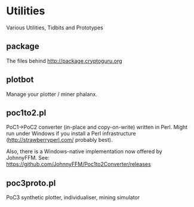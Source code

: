 # Utilities

Various Utilities, Tidbits and Prototypes

## package

The files behind http://package.cryptoguru.org

## plotbot

Manage your plotter / miner phalanx.

## poc1to2.pl

PoC1->PoC2 converter (in-place and copy-on-write) written in
Perl. Might run under Windows if you install a Perl infrastructure
(http://strawberryperl.com/ probably best).

Also, there is a Windows-native implementation now offered by
JohnnyFFM. See: https://github.com/JohnnyFFM/Poc1to2Converter/releases


## poc3proto.pl

PoC3 synthetic plotter, individualiser, mining simulator
